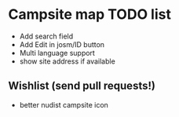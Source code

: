 # Campsite map TODO list

* Add search field
* Add Edit in josm/ID button
* Multi language support
* show site address if available

## Wishlist (send pull requests!)

* better nudist campsite icon
